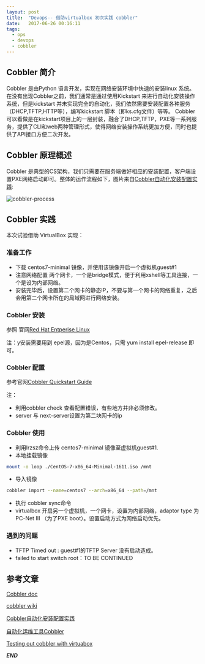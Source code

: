 ```yaml
---
layout: post
title:  "Devops-- 借助virtualbox 初次实践 cobbler"
date:   2017-06-26 00:16:11
tags: 
  - ops
  - devops
  - cobbler
---
```


## Cobbler 简介

Cobbler 是由Python 语言开发，实现在网络安装环境中快速的安装linux 系统。
在没有出现Cobbler之前，我们通常是通过使用Kickstart 来进行自动化安装操作系统，但是kickstart 并未实现完全的自动化，我们依然需要安装配置各种服务（DHCP,TFTP,HTTP等），编写kickstart 脚本（即ks.cfg文件）等等。
Cobbler可以看做是在kickstart项目上的一层封装，融合了DHCP,TFTP，PXE等一系列服务，提供了CLI和web两种管理形式，使得网络安装操作系统更加方便，同时也提供了API接口方便二次开发。

##  Cobbler 原理概述

Cobbler 是典型的CS架构，我们只需要在服务端做好相应的安装配置，客户端设置PXE网络启动即可。整体的运作流程如下，图片来自[Cobbler自动化安装配置实践](https://wsgzao.github.io/post/cobbler/):

![cobbler-process](http://oeptotikb.bkt.clouddn.com/2017-06-25-cobbler-process.jpeg)

## Cobbler 实践

本次试验借助 VirtualBox 实现：

### 准备工作

- 下载 centos7-minimal 镜像，并使用该镜像开启一个虚拟机guest#1
- 注意网络配置 两个网卡，一个是bridge模式，便于利用xshell等工具连接，一个是设为内部网络。
- 安装完毕后，设置第二个网卡的静态IP，不要与第一个网卡的网络重复，之后会用第二个网卡所在的局域网进行网络安装。

### Cobbler 安装

参照 官网[Red Hat Entperise Linux](https://cobbler.github.io/manuals/2.6.0/2/2/2_-_RHEL_and_CentOS.html)

注：y安装需要用到 epel源，因为是Centos，只需 yum install epel-release 即可。

### Cobbler 配置

参考官网[Cobbler Quickstart Guide](https://cobbler.github.io/manuals/quickstart/)

注：

- 利用cobbler check 查看配置错误，有些地方并非必须修改。
- server 与 next-server设置为第二块网卡的ip

### Cobbler 使用

- 利用lrzsz命令上传 centos7-minimal 镜像至虚拟机guest#1.
- 本地挂载镜像
```bash
mount -o loop ./CentOS-7-x86_64-Minimal-1611.iso /mnt
```
- 导入镜像
```bash
cobbler import --name=centos7 --arch=x86_64 --path=/mnt
```

- 执行 cobbler sync命令
- virtualbox 开启另一个虚拟机，一个网卡，设置为内部网络，adaptor type 为PC-Net III （为了PXE boot）。设置启动方式为网络启动优先。


### 遇到的问题

- TFTP Timed out : guest#1的TFTP Server 没有启动造成。
- failed to start switch root：TO BE CONTINUED

## 参考文章


[Cobbler doc](https://cobbler.github.io/)

[cobbler wiki](https://zh.wikipedia.org/wiki/Cobbler_(%E8%BD%AF%E4%BB%B6))

[Cobbler自动化安装配置实践](https://wsgzao.github.io/post/cobbler/)

[自动化运维工具Cobbler](http://cuchadanfan.blog.51cto.com/9940284/1698348)

[Testing out cobbler with virtuabox](http://www.webscalability.com/blog/2013/03/testing-out-cobbler-with-virtuabox/)

 ***END***